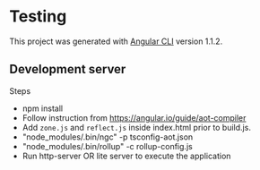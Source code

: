 # Testing

This project was generated with [Angular CLI](https://github.com/angular/angular-cli) version 1.1.2.

## Development server

Steps

- npm install
- Follow instruction from https://angular.io/guide/aot-compiler
- Add `zone.js` and `reflect.js` inside index.html prior to build.js.
- "node_modules/.bin/ngc" -p tsconfig-aot.json
- "node_modules/.bin/rollup"  -c rollup-config.js
- Run http-server OR lite server to execute the application
